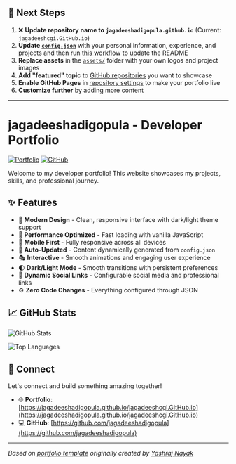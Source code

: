 ## 🚀 Next Steps

1. ❌ **Update repository name to `jagadeeshadigopula.github.io`** (Current: `jagadeeshcgi.GitHub.io`)
2. **Update [`config.json`](https://github.com/jagadeeshadigopula/jagadeeshcgi.GitHub.io/blob/main/config.json)** with your personal information, experience, and projects and then run [this workflow](https://github.com/jagadeeshadigopula/jagadeeshcgi.GitHub.io/actions/workflows/update-readme.yml) to update the README
3. **Replace assets** in the [`assets/`](https://github.com/jagadeeshadigopula/jagadeeshcgi.GitHub.io/tree/main/assets/) folder with your own logos and project images
4. **Add "featured" topic** to [GitHub repositories](https://github.com/jagadeeshadigopula?tab=repositories) you want to showcase
5. **Enable GitHub Pages** in [repository settings](https://github.com/jagadeeshadigopula/jagadeeshcgi.GitHub.io/settings/pages) to make your portfolio live
6. **Customize further** by adding more content

---

# jagadeeshadigopula - Developer Portfolio

<div align="left">
  
[![Portfolio](https://img.shields.io/badge/🌐_Visit_Portfolio-Live-brightgreen?style=for-the-badge)](https://jagadeeshadigopula.github.io/jagadeeshcgi.GitHub.io)
[![GitHub](https://img.shields.io/badge/GitHub-Profile-181717?style=for-the-badge&logo=github)](https://github.com/jagadeeshadigopula)

</div>

Welcome to my developer portfolio! This website showcases my projects, skills, and professional journey.

## ✨ Features

- 🎨 **Modern Design** - Clean, responsive interface with dark/light theme support
- 🚀 **Performance Optimized** - Fast loading with vanilla JavaScript
- 📱 **Mobile First** - Fully responsive across all devices
- 🔄 **Auto-Updated** - Content dynamically generated from `config.json`
- 🎭 **Interactive** - Smooth animations and engaging user experience
- 🌓 **Dark/Light Mode** - Smooth transitions with persistent preferences
- 🔗 **Dynamic Social Links** - Configurable social media and professional links
- ⚙️ **Zero Code Changes** - Everything configured through JSON

## 📈 GitHub Stats

<div align="left">

![GitHub Stats](https://github-readme-stats.vercel.app/api?username=jagadeeshadigopula&theme=dark&hide_border=true&include_all_commits=true&count_private=true)

![Top Languages](https://github-readme-stats.vercel.app/api/top-langs/?username=jagadeeshadigopula&theme=dark&hide_border=true&include_all_commits=true&count_private=true&layout=compact)

</div>

## 🤝 Connect

Let's connect and build something amazing together!

- 🌐 **Portfolio**: [https://jagadeeshadigopula.github.io/jagadeeshcgi.GitHub.io](https://jagadeeshadigopula.github.io/jagadeeshcgi.GitHub.io)
- 💻 **GitHub**: [https://github.com/jagadeeshadigopula](https://github.com/jagadeeshadigopula)

---

*Based on [portfolio template](https://github.com/yashrajnayak/developer-portfolio) originally created by [Yashraj Nayak](https://github.com/yashrajnayak)*